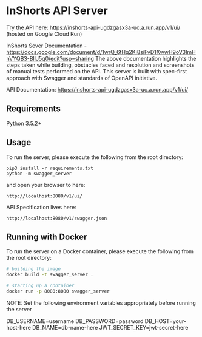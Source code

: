 # InShorts API Server

Try the API here: https://inshorts-api-ugdzgasx3a-uc.a.run.app/v1/ui/ (hosted on Google Cloud Run)

InShorts Sever Documentation - https://docs.google.com/document/d/1wrQ_6tHq2Ki8siFvD1XwwH9oV3ImHnVYQB3-BIlJ5q0/edit?usp=sharing
The above documentation highlights the steps taken while building, obstacles faced and resolution and screenshots of manual tests performed on the API.
This server is built with spec-first approach with Swagger and standards of OpenAPI initiative.

API Documentation: https://inshorts-api-ugdzgasx3a-uc.a.run.app/v1/ui/

## Requirements

Python 3.5.2+

## Usage

To run the server, please execute the following from the root directory:

```
pip3 install -r requirements.txt
python -m swagger_server
```

and open your browser to here:

```
http://localhost:8080/v1/ui/
```

API Specification lives here:

```
http://localhost:8080/v1/swagger.json
```

## Running with Docker

To run the server on a Docker container, please execute the following from the root directory:

```bash
# building the image
docker build -t swagger_server .

# starting up a container
docker run -p 8080:8080 swagger_server
```

NOTE: Set the following environment variables appropriately before running the server

DB_USERNAME=username
DB_PASSWORD=password
DB_HOST=your-host-here
DB_NAME=db-name-here
JWT_SECRET_KEY=jwt-secret-here
